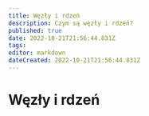 ```yaml
---
title: Węzły i rdzeń
description: Czym są węzły i rdzeń?
published: true
date: 2022-10-21T21:56:44.831Z
tags: 
editor: markdown
dateCreated: 2022-10-21T21:56:44.831Z
---
```


# Węzły i rdzeń